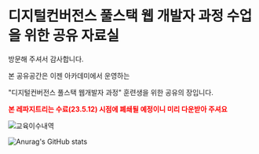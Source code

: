 # 디지털컨버전스 풀스택 웹 개발자 과정 수업을 위한 공유 자료실

방문해 주셔서 감사합니다.

본 공유공간은 이젠 아카데미에서 운영하는

"디지털컨버전스 풀스택 웹개발자 과정" 훈련생을 위한 공유의 장입니다.

<span style="color:red"><b>본 레파지트리는 수료(23.5.12) 시점에 폐쇄될 예정이니 미리 다운받아 주셔요</b></span>

![교육이수내역](https://user-images.githubusercontent.com/79974632/237023801-1c66e275-4935-47c8-80ac-49e16d3bb661.png)

![Anurag's GitHub stats](https://github-readme-stats.vercel.app/api?username=yisy0703&show_icons=true&theme=radical)